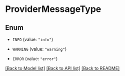 # ProviderMessageType

## Enum


* `INFO` (value: `"info"`)

* `WARNING` (value: `"warning"`)

* `ERROR` (value: `"error"`)


[[Back to Model list]](../README.md#documentation-for-models) [[Back to API list]](../README.md#documentation-for-api-endpoints) [[Back to README]](../README.md)


